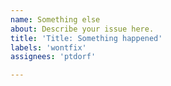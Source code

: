 ```yaml
---
name: Something else
about: Describe your issue here.
title: 'Title: Something happened'
labels: 'wontfix'
assignees: 'ptdorf'

---
```

